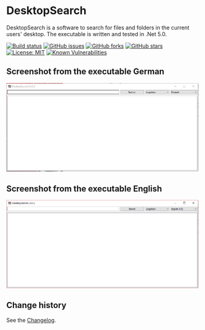 DesktopSearch
===============

DesktopSearch is a software to search for files and folders in the current users' desktop.
The executable is written and tested in .Net 5.0.

[![Build status](https://ci.appveyor.com/api/projects/status/bq2tx2a016o6l0sf?svg=true)](https://ci.appveyor.com/project/SeppPenner/desktopsearch)
[![GitHub issues](https://img.shields.io/github/issues/SeppPenner/DesktopSearch.svg)](https://github.com/SeppPenner/DesktopSearch/issues)
[![GitHub forks](https://img.shields.io/github/forks/SeppPenner/DesktopSearch.svg)](https://github.com/SeppPenner/DesktopSearch/network)
[![GitHub stars](https://img.shields.io/github/stars/SeppPenner/DesktopSearch.svg)](https://github.com/SeppPenner/DesktopSearch/stargazers)
[![License: MIT](https://img.shields.io/badge/License-MIT-blue.svg)](https://raw.githubusercontent.com/SeppPenner/DesktopSearch/master/License.txt)
[![Known Vulnerabilities](https://snyk.io/test/github/SeppPenner/DesktopSearch/badge.svg)](https://snyk.io/test/github/SeppPenner/DesktopSearch)


## Screenshot from the executable German
![Screenshot from the executable German](https://github.com/SeppPenner/DesktopSearch/blob/master/Screenshot_DE.PNG "Screenshot from the executable German")

## Screenshot from the executable English
![Screenshot from the executable English](https://github.com/SeppPenner/DesktopSearch/blob/master/Screenshot_EN.PNG "Screenshot from the executable English")

Change history
--------------

See the [Changelog](https://github.com/SeppPenner/DesktopSearch/blob/master/Changelog.md).